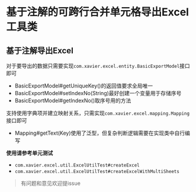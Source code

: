 # 基于注解的可跨行合并单元格导出Excel工具类

## 基于注解导出Excel

对于要导出的数据只需要实现`com.xavier.excel.entity.BasicExportModel`接口即可
+ BasicExportModel#getUniqueKey()的返回值要求全局唯一
+ BasicExportModel#setIndexNo(String)最好创建一个变量用于存储序号
+ BasicExportModel#getIndexNo()取序号用的方法

支持使用字典项并建立映射关系，只需实现`com.xavier.excel.mapping.Mapping`接口即可
+ Mapping<Key>#getText(Key)使用了泛型，但复杂判断逻辑需要在实现类中自行编写

**使用请参考单元测试**
+ `com.xavier.excel.util.ExcelUtilTest#createExcel`
+ `com.xavier.excel.util.ExcelUtilTest#createExcelWithMultiSheets`

> 有问题和意见欢迎提issue
    